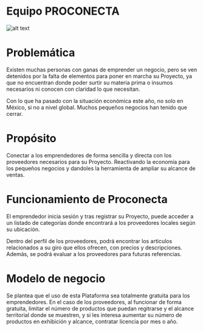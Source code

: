 # Equipo PROCONECTA

![alt text](https://github.com/tomatovalley/economia-proconecta/blob/master/logo.png?raw=true)

# Problemática

Existen muchas personas con ganas de emprender un negocio, pero se ven detenidos por la falta de elementos para poner en marcha su Proyecto, ya que no encuentran donde poder surtir su materia prima o insumos necesarios ni conocen con claridad lo que necesitan.

Con lo que ha pasado con la situación económica este año, no solo en México, si no a nivel global. Muchos pequeños negocios han tenido que cerrar. 


# Propósito

Conectar a los emprendedores de forma sencilla y directa con los proveedores necesarios para su Proyecto. 
Reactivando la economía para los pequeños negocios y dandoles la herramienta de ampliar su alcance de ventas.


# Funcionamiento de Proconecta

El emprendedor inicia sesión y tras registrar su Proyecto, puede acceder a un listado de categorías donde encontrará a los proveedores locales según su ubicación.

Dentro del perfil de los proveedores, podrá encontrar los artículos relacionados a su giro que ellos ofrecen, con precios y descripciones.
Además, se podrá evaluar a los proveedores para futuras referencias.


# Modelo de negocio

Se plantea que el uso de esta Plataforma sea totalmente gratuita para los emprendedores. En el caso de los proveedores, al funcionar de forma gratuita, limitar el número de productos que puedan regitrarse y el alcance territorial donde se muestren, y si les interesa aumentar su número de productos en exhibición y alcance, contratar licencia por mes o año.
